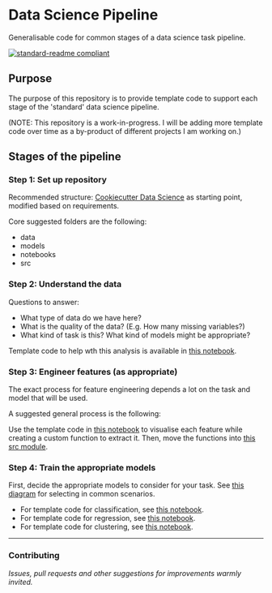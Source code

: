 # Data Science Pipeline

Generalisable code for common stages of a data science task pipeline.

[![standard-readme compliant](https://img.shields.io/badge/readme%20style-standard-brightgreen.svg?style=flat-square)](https://github.com/RichardLitt/standard-readme)



## Purpose

The purpose of this repository is to provide template code to support each stage of the 'standard' data science pipeline.

(NOTE: This repository is a work-in-progress. I will be adding more template code over time as a by-product of different projects I am working on.)


## Stages of the pipeline

### Step 1: Set up repository

Recommended structure: [Cookiecutter Data Science](https://drivendata.github.io/cookiecutter-data-science/) as starting point, modified based on requirements.

Core suggested folders are the following:
- data
- models
- notebooks
- src


### Step 2: Understand the data

Questions to answer:
- What type of data do we have here?
- What is the quality of the data? (E.g. How many missing variables?)
- What kind of task is this? What kind of models might be appropriate?

Template code to help wth this analysis is available in [this notebook](1.%20Initial%20Exploratory%20Data%20Analysis.ipynb).


### Step 3: Engineer features (as appropriate)

The exact process for feature engineering depends a lot on the task and model that will be used.

A suggested general process is the following:

Use the template code in [this notebook](2.%20Feature%20Engineering.ipynb) to visualise each feature while creating a custom function to extract it. Then, move the functions into [this src module](/src/build_features.py).


### Step 4: Train the appropriate models

First, decide the appropriate models to consider for your task. See [this diagram](https://scikit-learn.org/stable/tutorial/machine_learning_map/index.html) for selecting in common scenarios.

- For template code for classification, see [this notebook](3a.%20Classification.ipynb).
- For template code for regression, see [this notebook](3b.%20Regression.ipynb).
- For template code for clustering, see [this notebook](3c.%20Clustering.ipynb).


---

### Contributing
*Issues, pull requests and other suggestions for improvements warmly invited.*
